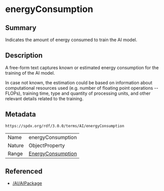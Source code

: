 <!-- Automatically generated by spec-parser v2.3.0 on 2024-07-09T12:43:38.633388+00:00 -->
<!-- SPDX-License-Identifier: Community-Spec-1.0 -->

# energyConsumption

## Summary

Indicates the amount of energy consumed to train the AI model.


## Description

A free-form text captures known or estimated energy consumption for the
training of the AI model.

In case not known, the estimation could be based on information about
computational resources used (e.g. number of floating point operations --
FLOPs), training time, type and quantity of processing units, and other
relevant details related to the training.


## Metadata

`https://spdx.org/rdf/3.0.0/terms/AI/energyConsumption`


| | |
|---|---|
| Name | energyConsumption |
| Nature | ObjectProperty |
| Range | [EnergyConsumption](../Classes/EnergyConsumption.md) |




## Referenced

- [/AI/AIPackage](../../AI/Classes/AIPackage.md)

